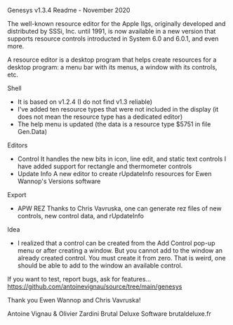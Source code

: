 Genesys v1.3.4 Readme - November 2020

The well-known resource editor for the Apple IIgs, originally developed and distributed by SSSi, Inc. until 1991, is now available in a new version that supports resource controls introducted in System 6.0 and 6.0.1, and even more.

A resource editor is a desktop program that helps create resources for a desktop program: a menu bar with its menus, a window with its controls, etc.

Shell
- It is based on v1.2.4 (I do not find v1.3 reliable)
- I've added ten resource types that were not included in the display (it does not mean the resource type has a dedicated editor)
- The help menu is updated (the data is a resource type $5751 in file Gen.Data)

Editors
- Control
	It handles the new bits in icon, line edit, and static text controls
	I have added support for rectangle and thermometer controls
- Update Info
	A new editor to create rUpdateInfo resources for Ewen Wannop's Versions software

Export
- APW REZ
	Thanks to Chris Vavruska, one can generate rez files of new controls, new control data, and rUpdateInfo
	
Idea
- I realized that a control can be created from the Add Control pop-up menu or after creating a window. But you cannot add to the window an already created control. You must create it from zero. That is weird, one should be able to add to the window an available control.

If you want to test, report bugs, ask for features... https://github.com/antoinevignau/source/tree/main/genesys

Thank you Ewen Wannop and Chris Vavruska!

Antoine Vignau & Olivier Zardini
Brutal Deluxe Software
brutaldeluxe.fr